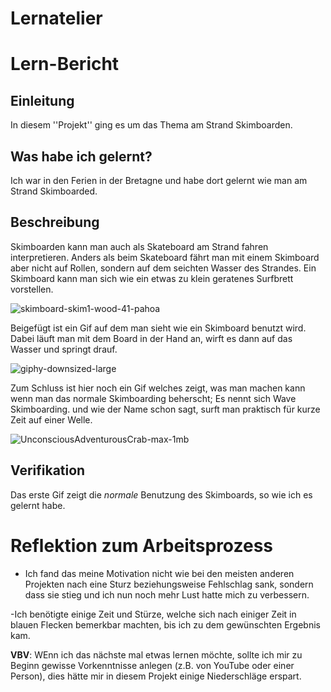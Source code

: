 # Lernatelier

# Lern-Bericht

## Einleitung

In diesem ''Projekt'' ging es um das Thema am Strand Skimboarden. 

## Was habe ich gelernt?

Ich war in den Ferien in der Bretagne und habe dort gelernt wie man am Strand Skimboarded.

## Beschreibung

Skimboarden kann man auch als Skateboard am Strand fahren interpretieren. Anders als beim Skateboard fährt man mit einem Skimboard aber nicht auf Rollen, sondern auf dem seichten Wasser des Strandes. 
Ein Skimboard kann man sich wie ein etwas zu klein geratenes Surfbrett vorstellen.

![skimboard-skim1-wood-41-pahoa](https://user-images.githubusercontent.com/111043950/185336826-cc534334-dfb5-42d1-be8e-413a4d144d64.jpg)


Beigefügt ist ein Gif auf dem man sieht wie ein Skimboard benutzt wird. Dabei läuft man mit dem Board in der Hand an, wirft es dann auf das Wasser und springt drauf.

![giphy-downsized-large](https://user-images.githubusercontent.com/111043950/185333989-bdcb571f-c62b-47a8-bdc6-3228d4f8899e.gif)
 
 Zum Schluss ist hier noch ein Gif welches zeigt, was man machen kann wenn man das normale Skimboarding beherscht; Es nennt sich Wave Skimboarding. und wie der Name schon sagt, surft man praktisch für kurze Zeit auf einer Welle.

![UnconsciousAdventurousCrab-max-1mb](https://user-images.githubusercontent.com/111043950/185337621-4df8f07f-adf7-4f91-906c-973aa7cafbf1.gif)

## Verifikation

Das erste Gif zeigt die *normale* Benutzung des Skimboards, so wie ich es gelernt habe. 

# Reflektion zum Arbeitsprozess

+ Ich fand das meine Motivation nicht wie bei den meisten anderen Projekten nach eine Sturz beziehungsweise Fehlschlag sank, sondern dass sie stieg und ich nun noch mehr Lust hatte mich zu verbessern.

-Ich benötigte einige Zeit und Stürze, welche sich nach einiger Zeit in blauen Flecken bemerkbar machten, bis ich zu dem gewünschten Ergebnis kam. 

**VBV**: WEnn ich das nächste mal etwas lernen möchte, sollte ich mir zu Beginn gewisse Vorkenntnisse anlegen (z.B. von YouTube oder einer Person), dies hätte mir in diesem Projekt einige Niederschläge erspart.
